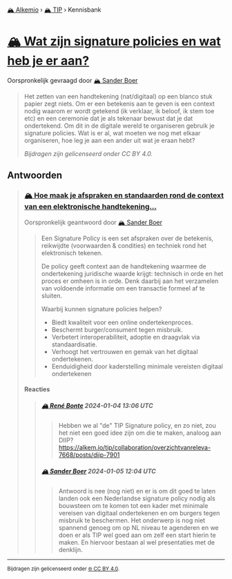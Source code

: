 [🏔️ Alkemio](https://welcome.alkem.io/) › [🏔️ TIP](https://alkem.io/tip/dashboard) › Kennisbank
# [🏔️ Wat zijn signature policies en wat heb je er aan?](https://alkem.io/tip/collaboration/watzijnsignaturep-7232)
Oorspronkelijk gevraagd door [🏔️ Sander Boer](https://alkem.io/user/sander-boer-499)
>Het zetten van een handtekening (nat/digitaal) op een blanco stuk papier zegt niets. Om er een betekenis aan te geven is een context nodig waarom er wordt getekend (ik verklaar, ik beloof, ik stem toe etc) en een ceremonie dat je als tekenaar bewust dat je dat ondertekend. Om dit in de digitale wereld te organiseren gebruik je signature policies. Wat is er al, wat moeten we nog met elkaar organiseren, hoe leg je aan een ander uit wat je eraan hebt?
>
>*Bijdragen zijn gelicenseerd onder CC BY 4.0.*
## Antwoorden
>### [🏔️ Hoe maak je afspraken en standaarden rond de context van een elektronische handtekening...](https://alkem.io/tip/collaboration/watzijnsignaturep-7232/posts/hoemaakjeafsprake-2166)
>Oorspronkelijk geantwoord door [🏔️ Sander Boer](https://alkem.io/tip/collaboration/watzijnsignaturep-7232/posts/hoemaakjeafsprake-2166)
>>Een Signature Policy is een set afspraken over de betekenis, reikwijdte (voorwaarden & condities) en techniek rond het elektronisch tekenen.
>>
>>De policy geeft context aan de handtekening waarmee de ondertekening juridische waarde krijgt: technisch in orde en het proces er omheen is in orde. Denk daarbij aan het verzamelen van voldoende informatie om een transactie formeel af te sluiten.
>>
>>Waarbij kunnen signature policies helpen?
>>
>>*   Biedt kwaliteit voor een online ondertekenproces.
>>*   Beschermt burger/consument tegen misbruik.
>>*   Verbetert interoperabiliteit, adoptie en draagvlak via standaardisatie.
>>*   Verhoogt het vertrouwen en gemak van het digitaal ondertekenen.
>>*   Eenduidigheid door kaderstelling minimale vereisten digitaal ondertekenen
>#### Reacties
>>##### [🏔️ René Bonte](https://alkem.io/user/rene-bonte-9498) 2024-01-04 13:06 UTC
>>>Hebben we al "de" TIP Signature policy, en zo niet, zou het niet een goed idee zijn om die te maken, analoog aan DIIP? https://alkem.io/tip/collaboration/overzichtvanreleva-7668/posts/diip-7901
>>##### [🏔️ Sander Boer](https://alkem.io/user/sander-boer-499) 2024-01-05 12:04 UTC
>>>Antwoord is nee (nog niet) en er is om dit goed te laten landen ook een Nederlandse signature policy nodig als bouwsteen om te komen tot een kader met minimale vereisen van digitaal ondertekenen en om burgers tegen misbruik te beschermen.  Het onderwerp is nog niet spannend genoeg om op NL niveau te agenderen en we doen er als TIP wel goed aan om zelf een start hierin te maken. En hiervoor bestaan al wel presentaties met de denklijn.
* * *
<small>Bijdragen zijn gelicenseerd onder [🌐 CC BY 4.0](https://creativecommons.org/licenses/by/4.0/deed.nl).</small>
